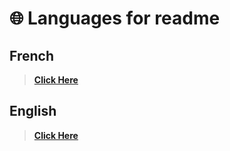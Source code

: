 # 🌐 Languages for readme

## French  

> **[Click Here](https://github.com/Olaxee/OlaxeeTools/wiki/README%20FR.md)**

## English

> **[Click Here](https://github.com/Olaxee/OlaxeeTools/wiki/README)**
